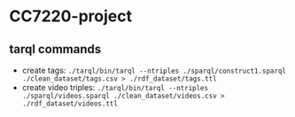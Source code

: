 # CC7220-project


## tarql commands



* create tags: `./tarql/bin/tarql --ntriples ./sparql/construct1.sparql ./clean_dataset/tags.csv > ./rdf_dataset/tags.ttl`
* create video triples: `./tarql/bin/tarql --ntriples ./sparql/videos.sparql ./clean_dataset/videos.csv > ./rdf_dataset/videos.ttl`